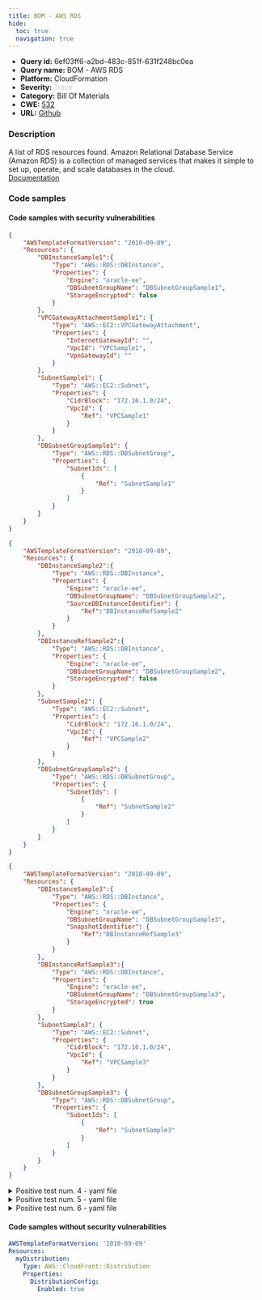 ```yaml
---
title: BOM - AWS RDS
hide:
  toc: true
  navigation: true
---
```


<style>
  .highlight .hll {
    background-color: #ff171742;
  }
  .md-content {
    max-width: 1100px;
    margin: 0 auto;
  }
</style>

-   **Query id:** 6ef03ff6-a2bd-483c-851f-631f248bc0ea
-   **Query name:** BOM - AWS RDS
-   **Platform:** CloudFormation
-   **Severity:** <span style="color:#CCCCCC">Trace</span>
-   **Category:** Bill Of Materials
-   **CWE:** <a href="https://cwe.mitre.org/data/definitions/532.html" onclick="newWindowOpenerSafe(event, 'https://cwe.mitre.org/data/definitions/532.html')">532</a>
-   **URL:** [Github](https://github.com/Checkmarx/kics/tree/master/assets/queries/cloudFormation/aws_bom/rds)

### Description
A list of RDS resources found. Amazon Relational Database Service (Amazon RDS) is a collection of managed services that makes it simple to set up, operate, and scale databases in the cloud.<br>
[Documentation](https://kics.io)

### Code samples
#### Code samples with security vulnerabilities
```json title="Positive test num. 1 - json file" hl_lines="4"
{
    "AWSTemplateFormatVersion": "2010-09-09",
    "Resources": {
        "DBInstanceSample1":{
            "Type": "AWS::RDS::DBInstance",
            "Properties": {
                "Engine": "oracle-ee",
                "DBSubnetGroupName": "DBSubnetGroupSample1",
                "StorageEncrypted": false
            }
        },
        "VPCGatewayAttachmentSample1": {
            "Type": "AWS::EC2::VPCGatewayAttachment",
            "Properties": {
                "InternetGatewayId": "",
                "VpcId": "VPCSample1",
                "VpnGatewayId": ""
            }
        },
        "SubnetSample1": {
            "Type": "AWS::EC2::Subnet",
            "Properties": {
                "CidrBlock": "172.16.1.0/24",
                "VpcId": {
                    "Ref": "VPCSample1"
                }
            }
        },
        "DBSubnetGroupSample1": {
            "Type": "AWS::RDS::DBSubnetGroup",
            "Properties": {
                "SubnetIds": [
                    {
                        "Ref": "SubnetSample1"
                    }
                ]
            }
        }
    }
}

```
```json title="Positive test num. 2 - json file" hl_lines="4 14"
{
    "AWSTemplateFormatVersion": "2010-09-09",
    "Resources": {
        "DBInstanceSample2":{
            "Type": "AWS::RDS::DBInstance",
            "Properties": {
                "Engine": "oracle-ee",
                "DBSubnetGroupName": "DBSubnetGroupSample2",
                "SourceDBInstanceIdentifier": {
                    "Ref":"DBInstanceRefSample2"
                }
            }
        },
        "DBInstanceRefSample2":{
            "Type": "AWS::RDS::DBInstance",
            "Properties": {
                "Engine": "oracle-ee",
                "DBSubnetGroupName": "DBSubnetGroupSample2",
                "StorageEncrypted": false
            }
        },
        "SubnetSample2": {
            "Type": "AWS::EC2::Subnet",
            "Properties": {
                "CidrBlock": "172.16.1.0/24",
                "VpcId": {
                    "Ref": "VPCSample2"
                }
            }
        },
        "DBSubnetGroupSample2": {
            "Type": "AWS::RDS::DBSubnetGroup",
            "Properties": {
                "SubnetIds": [
                    {
                        "Ref": "SubnetSample2"
                    }
                ]
            }
        }
    }
}

```
```json title="Positive test num. 3 - json file" hl_lines="4 14"
{
    "AWSTemplateFormatVersion": "2010-09-09",
    "Resources": {
        "DBInstanceSample3":{
            "Type": "AWS::RDS::DBInstance",
            "Properties": {
                "Engine": "oracle-ee",
                "DBSubnetGroupName": "DBSubnetGroupSample3",
                "SnapshotIdentifier": {
                    "Ref":"DBInstanceRefSample3"
                }
            }
        },
        "DBInstanceRefSample3":{
            "Type": "AWS::RDS::DBInstance",
            "Properties": {
                "Engine": "oracle-ee",
                "DBSubnetGroupName": "DBSubnetGroupSample3",
                "StorageEncrypted": true
            }
        },
        "SubnetSample3": {
            "Type": "AWS::EC2::Subnet",
            "Properties": {
                "CidrBlock": "172.16.1.0/24",
                "VpcId": {
                    "Ref": "VPCSample3"
                }
            }
        },
        "DBSubnetGroupSample3": {
            "Type": "AWS::RDS::DBSubnetGroup",
            "Properties": {
                "SubnetIds": [
                    {
                        "Ref": "SubnetSample3"
                    }
                ]
            }
        }
    }
}

```
<details><summary>Positive test num. 4 - yaml file</summary>

```yaml hl_lines="3"
AWSTemplateFormatVersion: '2010-09-09'
Resources:
  DBInstanceSample4:
    Type: AWS::RDS::DBInstance
    Properties:
      Engine: aurora
      PubliclyAccessible: true
      DBClusterIdentifier: DBClusterSample4
  DBClusterSample4:
    Type: 'AWS::RDS::DBCluster'
    Properties:
      MasterUsername: !Ref DBUsername
      MasterUserPassword: !Ref DBPassword
      DBClusterIdentifier: my-serverless-cluster
      Engine: aurora
      EngineVersion: 5.6.10a
      EngineMode: serverless
      StorageEncrypted: true
      ScalingConfiguration:
        AutoPause: true
        MinCapacity: 4
        MaxCapacity: 32
        SecondsUntilAutoPause: 1000

```
</details>
<details><summary>Positive test num. 5 - yaml file</summary>

```yaml hl_lines="3"
AWSTemplateFormatVersion: '2010-09-09'
Resources:
  DBInstanceSample5:
    Type: AWS::RDS::DBInstance
    Properties:
      Engine: aurora
      PubliclyAccessible: true
      DBClusterIdentifier: DBClusterSample5
  DBClusterSample5:
    Type: 'AWS::RDS::DBCluster'
    Properties:
      MasterUsername: !Ref DBUsername
      MasterUserPassword: !Ref DBPassword
      DBClusterIdentifier: my-serverless-cluster
      Engine: aurora
      EngineVersion: 5.6.10a
      EngineMode: serverless
      SourceDBClusterIdentifier: !Ref DBClusterSampleRef5
      ScalingConfiguration:
        AutoPause: true
        MinCapacity: 4
        MaxCapacity: 32
        SecondsUntilAutoPause: 1000
  DBClusterSampleRef5:
    Type: 'AWS::RDS::DBCluster'
    Properties:
      MasterUsername: !Ref DBUsername
      MasterUserPassword: !Ref DBPassword      
      DBClusterIdentifier: my-serverless-cluster
      Engine: aurora
      EngineVersion: 5.6.10a
      EngineMode: serverless
      StorageEncrypted: true
      ScalingConfiguration:
        AutoPause: true
        MinCapacity: 4
        MaxCapacity: 32
        SecondsUntilAutoPause: 1000

```
</details>
<details><summary>Positive test num. 6 - yaml file</summary>

```yaml hl_lines="3"
AWSTemplateFormatVersion: '2010-09-09'
Resources:
  DBInstanceSample6:
    Type: AWS::RDS::DBInstance
    Properties:
      Engine: aurora
      PubliclyAccessible: true
      DBClusterIdentifier: DBClusterSample6
  DBClusterSample6:
    Type: 'AWS::RDS::DBCluster'
    Properties:
      MasterUsername: !Ref DBUsername
      MasterUserPassword: !Ref DBPassword
      DBClusterIdentifier: my-serverless-cluster
      Engine: aurora
      EngineVersion: 5.6.10a
      EngineMode: serverless
      SnapshotIdentifier: !Ref DBClusterSampleRef6
      ScalingConfiguration:
        AutoPause: true
        MinCapacity: 4
        MaxCapacity: 32
        SecondsUntilAutoPause: 1000
  DBClusterSampleRef6:
    Type: 'AWS::RDS::DBCluster'
    Properties:
      MasterUsername: !Ref DBUsername
      MasterUserPassword: !Ref DBPassword      
      DBClusterIdentifier: my-serverless-cluster
      Engine: aurora
      EngineVersion: 5.6.10a
      EngineMode: serverless
      StorageEncrypted: true
      ScalingConfiguration:
        AutoPause: true
        MinCapacity: 4
        MaxCapacity: 32
        SecondsUntilAutoPause: 1000

```
</details>


#### Code samples without security vulnerabilities
```yaml title="Negative test num. 1 - yaml file"
AWSTemplateFormatVersion: '2010-09-09'
Resources:
  myDistribution:
    Type: AWS::CloudFront::Distribution
    Properties:
      DistributionConfig:
        Enabled: true

```
